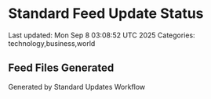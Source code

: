 # Standard Feed Update Status
Last updated: Mon Sep  8 03:08:52 UTC 2025
Categories: technology,business,world

## Feed Files Generated

Generated by Standard Updates Workflow

